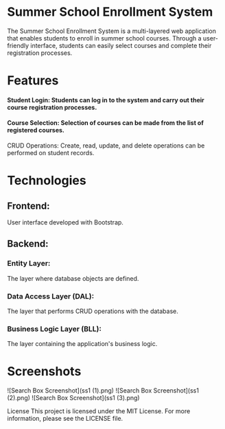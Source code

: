 # Summer School Enrollment System
The Summer School Enrollment System is a multi-layered web application that enables students to enroll in summer school courses. Through a user-friendly interface, students can easily select courses and complete their registration processes.

# Features
#### Student Login: Students can log in to the system and carry out their course registration processes.
#### Course Selection: Selection of courses can be made from the list of registered courses.
CRUD Operations: Create, read, update, and delete operations can be performed on student records.
# Technologies
## Frontend:
User interface developed with Bootstrap.
## Backend:
### Entity Layer:
The layer where database objects are defined.
### Data Access Layer (DAL): 
The layer that performs CRUD operations with the database.
### Business Logic Layer (BLL): 
The layer containing the application's business logic.

# Screenshots
![Search Box Screenshot](ss1 (1).png)
![Search Box Screenshot](ss1 (2).png)
![Search Box Screenshot](ss1 (3).png)

License
This project is licensed under the MIT License. For more information, please see the LICENSE file.


